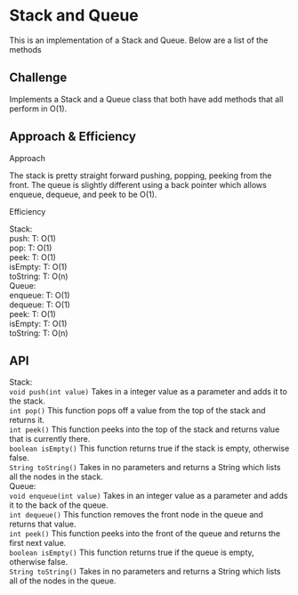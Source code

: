 # Stack and Queue

This is an implementation of a Stack and Queue.  Below are a list of the methods

## Challenge

Implements a Stack and a Queue class that both have add methods that all perform in O(1).

## Approach & Efficiency

Approach

The stack is pretty straight forward pushing, popping, peeking from the front.
The queue is slightly different using a back pointer which allows enqueue, dequeue, and peek to be O(1).

Efficiency  

Stack:\
push: T: O(1)\
pop: T: O(1)\
peek: T: O(1)\
isEmpty: T: O(1)\
toString: T: O(n)\
Queue:\
enqueue: T: O(1)\
dequeue: T: O(1)\
peek: T: O(1)\
isEmpty: T: O(1)\
toString: T: O(n)

## API
Stack:\
```void push(int value)``` Takes in a integer value as a parameter and adds it to the stack.\
```int pop()``` This function pops off a value from the top of the stack and returns it.\
```int peek()``` This function peeks into the top of the stack and returns value that is currently there.\
```boolean isEmpty()``` This function returns true if the stack is empty, otherwise false.\
```String toString()``` Takes in no parameters and returns a String which lists all the nodes in the stack.\
Queue:\
```void enqueue(int value)``` Takes in an integer value as a parameter and adds it to the back of the queue.\
```int dequeue()``` This function removes the front node in the queue and returns that value.\
```int peek()``` This function peeks into the front of the queue and returns the first next value.\
```boolean isEmpty()``` This function returns true if the queue is empty, otherwise false.\
```String toString()``` Takes in no parameters and returns a String which lists all of the nodes in the queue.
